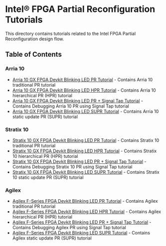 # Intel&reg; FPGA Partial Reconfiguration Tutorials

This directory contains tutorials related to the Intel FPGA Partial Reconfiguration design flow.

## Table of Contents



### Arria 10
- [Arria 10 GX FPGA Devkit Blinking LED PR Tutorial](a10_pcie_devkit_blinking_led/) - Contains Arria 10 traditional PR tutorial
- [Arria 10 GX FPGA Devkit Blinking LED HPR Tutorial](a10_pcie_devkit_blinking_led_hpr/) - Contains Arria 10 hierarchical PR (HPR) tutorial
- [Arria 10 GX FPGA Devkit Blinking LED PR + Signal Tap Tutorial](a10_pcie_devkit_blinking_led_stp/) - Contains Debugging Arria 10 PR using Signal Tap tutorial
- [Arria 10 GX FPGA Devkit Blinking LED SUPR Tutorial](a10_pcie_devkit_blinking_led_supr/) - Contains Arria 10 static update PR (SUPR) tutorial

### Stratix 10
- [Stratix 10 GX FPGA Devkit Blinking LED PR Tutorial](s10_pcie_devkit_blinking_led/) - Contains Stratix 10 traditional PR tutorial
- [Stratix 10 GX FPGA Devkit Blinking LED HPR Tutorial](s10_pcie_devkit_blinking_led_hpr/) - Contains Stratix 10 hierarchical PR (HPR) tutorial
- [Stratix 10 GX FPGA Devkit Blinking LED PR + Signal Tap Tutorial](s10_pcie_devkit_blinking_led_stp/) - Contains Debugging Stratix 10 PR using Signal Tap tutorial
- [Stratix 10 GX FPGA Devkit Blinking LED SUPR Tutorial](s10_pcie_devkit_blinking_led_supr/) - Contains Stratix 10 static update PR (SUPR) tutorial

### Agilex
- [Agilex F-Series FPGA Devkit Blinking LED PR Tutorial](agilex_pcie_devkit_blinking_led/) - Contains Agilex traditional PR tutorial
- [Agilex F-Series FPGA Devkit Blinking LED HPR Tutorial](agilex_pcie_devkit_blinking_led_hpr/) - Contains Agilex hierarchical PR (HPR) tutorial
- [Agilex F-Series FPGA Devkit Blinking LED PR + Signal Tap Tutorial](agilex_pcie_devkit_blinking_led_stp/) - Contains Debugging Agilex PR using Signal Tap tutorial
- [Agilex F-Series FPGA Devkit Blinking LED SUPR Tutorial](agilex_pcie_devkit_blinking_led_supr/) - Contains Agilex static update PR (SUPR) tutorial
